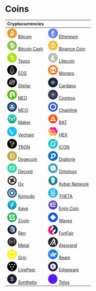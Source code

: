 # Coins

| Cryptocurrencies |  |
| :--- | :--- |
| ![](.gitbook/assets/btc.png) [Bitcoin](coins/btc/) | ![](.gitbook/assets/eth.png) [Ethereum](coins/overview-eth/) |
| ![](.gitbook/assets/bch.png) [Bitcoin Cash](coins/bch/) | ![](.gitbook/assets/bnb.png) [Binance Coin](coins/bnb/) |
| ![](.gitbook/assets/xtz.png) [Tezos](coins/overview-xtz/) | ![](.gitbook/assets/ltc.png) [Litecoin](coins/ltc/) |
| ![](.gitbook/assets/eos.png) [EOS](coins/overview-eos/) | ![](.gitbook/assets/xmr.png) [Monero](coins/overview-xmr/) |
| ![](.gitbook/assets/xlm.png) [Stellar](coins/xlm/) | ![](.gitbook/assets/ada.png) [Cardano](coins/overview-ada/) |
| ![](.gitbook/assets/neo.png) [NEO](coins/overview-neo/) | ![](.gitbook/assets/atom.png) [Cosmos](coins/atom/) |
| ![](.gitbook/assets/mco.png) [MCO](coins/mco/) | ![](.gitbook/assets/link.png) [Chainlink](coins/link.md) |
| ![](.gitbook/assets/mkr.png) [Maker](coins/mkr.md) | ![](.gitbook/assets/bat.png) [BAT](coins/bat.md) |
| ![](.gitbook/assets/vet.png) [Vechain](coins/overview-vet/) | ![](.gitbook/assets/hex.png) [HEX](coins/overview-hex/) |
| ![](.gitbook/assets/trx.png) [TRON](coins/overview-trx/) | ![](.gitbook/assets/icx.png) [ICON](coins/overview-icx/) |
| ![](.gitbook/assets/doge.png) [Dogecoin](coins/doge.md) | ![](.gitbook/assets/dgb.png) [Digibyte](coins/dgb.md) |
| ![](.gitbook/assets/dcr.png) [Decred](coins/dcr/) | ![](.gitbook/assets/ont.png) [Ontology](coins/ont/) |
| ![](.gitbook/assets/zrx.png) [Ox](coins/zrx.md) | ![](.gitbook/assets/knc.png) [Kyber Network](coins/knc.md) |
| ![](.gitbook/assets/kmd.png) [Komodo](coins/kmd/) | ![](.gitbook/assets/theta.png) [THETA](coins/theta/) |
| ![](.gitbook/assets/lend.png) [Aave](coins/lend.md) | ![](.gitbook/assets/enj.png) [Enjin Coin](coins/enj.md) |
| ![](.gitbook/assets/xzc.png) [Zcoin](coins/xzc/) | ![](.gitbook/assets/waves.png) [Waves](coins/waves/) |
| ![](.gitbook/assets/ren.png) [Ren](coins/ren.md) | ![](.gitbook/assets/fun.png) [FunFair](coins/fun.md) |
| ![](.gitbook/assets/mtl.png) [Metal](coins/mtl.md) | ![](.gitbook/assets/algo.png) [Algorand](coins/algo.md) |
| ![](.gitbook/assets/grin.png) [Grin](coins/overview-grin/) | ![](.gitbook/assets/beam.png) [Beam](coins/overview-beam/) |
| ![](.gitbook/assets/lpt.png) [LivePeer](coins/lpt/) | ![](.gitbook/assets/edg.png) [Edgeware](coins/edg/) |
| ![](.gitbook/assets/snx.png) [Synthetix](coins/snx/) | ![](.gitbook/assets/tlos.png) [Telos](coins/overview-tlos/) |


